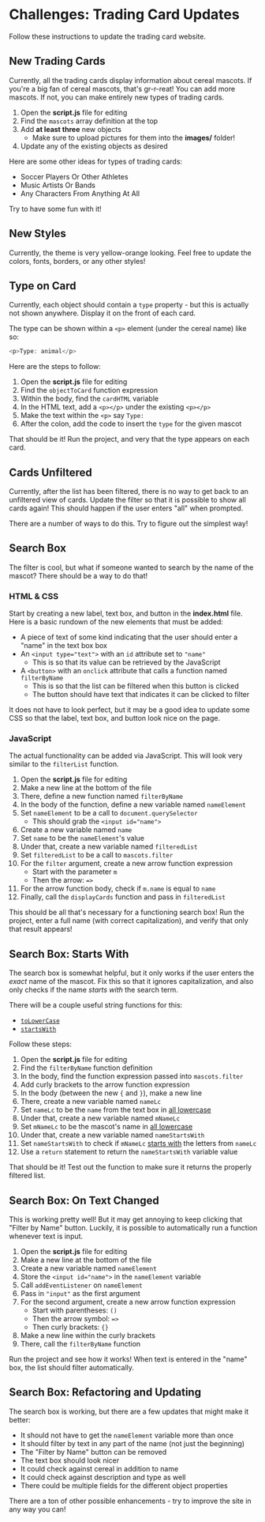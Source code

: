 # Challenges: Trading Card Updates
Follow these instructions to update the trading card website.

## New Trading Cards
Currently, all the trading cards display information about cereal mascots. If you're a big fan of cereal mascots, that's gr-r-reat! You can add more mascots. If not, you can make entirely new types of trading cards.

1. Open the **script.js** file for editing
1. Find the `mascots` array definition at the top
1. Add **at least three** new objects
    - Make sure to upload pictures for them into the **images/** folder!
1. Update any of the existing objects as desired

Here are some other ideas for types of trading cards:

- Soccer Players Or Other Athletes
- Music Artists Or Bands
- Any Characters From Anything At All

Try to have some fun with it!

## New Styles
Currently, the theme is very yellow-orange looking. Feel free to update the colors, fonts, borders, or any other styles!

## Type on Card
Currently, each object should contain a `type` property - but this is actually not shown anywhere. Display it on the front of each card.

The type can be shown within a `<p>` element (under the cereal name) like so:

```js
<p>Type: animal</p>
```

Here are the steps to follow:

1. Open the **script.js** file for editing
1. Find the `objectToCard` function expression
1. Within the body, find the `cardHTML` variable
1. In the HTML text, add a `<p></p>` under the existing `<p></p>`
1. Make the text within the `<p>` say `Type: `
1. After the colon, add the code to insert the `type` for the given mascot

That should be it! Run the project, and very that the type appears on each card.

## Cards Unfiltered
Currently, after the list has been filtered, there is no way to get back to an unfiltered view of cards. Update the filter so that it is possible to show all cards again! This should happen if the user enters "all" when prompted.

There are a number of ways to do this. Try to figure out the simplest way!

## Search Box
The filter is cool, but what if someone wanted to search by the name of the mascot? There should be a way to do that!

### HTML & CSS
Start by creating a new label, text box, and button in the **index.html** file. Here is a basic rundown of the new elements that must be added:

- A piece of text of some kind indicating that the user should enter a "name" in the text box box
- An `<input type="text">` with an `id` attribute set to `"name"`
    - This is so that its value can be retrieved by the JavaScript
- A `<button>` with an `onclick` attribute that calls a function named `filterByName`
    - This is so that the list can be filtered when this button is clicked
    - The button should have text that indicates it can be clicked to filter

It does not have to look perfect, but it may be a good idea to update some CSS so that the label, text box, and button look nice on the page.

### JavaScript
The actual functionality can be added via JavaScript. This will look very similar to the `filterList` function.

1. Open the **script.js** file for editing
1. Make a new line at the bottom of the file
1. There, define a new function named `filterByName`
1. In the body of the function, define a new variable named `nameElement`
1. Set `nameElement` to be a call to `document.querySelector`
    - This should grab the `<input id="name">`
1. Create a new variable named `name`
1. Set `name` to be the `nameElement`'s value
1. Under that, create a new variable named `filteredList`
1. Set `filteredList` to be a call to `mascots.filter`
1. For the `filter` argument, create a new arrow function expression
    - Start with the parameter `m`
    - Then the arrow: `=>`
1. For the arrow function body, check if `m.name` is equal to `name`
1. Finally, call the `displayCards` function and pass in `filteredList`

This should be all that's necessary for a functioning search box! Run the project, enter a full name (with correct capitalization), and verify that only that result appears!

## Search Box: Starts With
The search box is somewhat helpful, but it only works if the user enters the _exact_ name of the mascot. Fix this so that it ignores capitalization, and also only checks if the name _starts with_ the search term.

There will be a couple useful string functions for this:

- [`toLowerCase`](https://developer.mozilla.org/en-US/docs/Web/JavaScript/Reference/Global_Objects/String/toLowerCase)
- [`startsWith`](https://developer.mozilla.org/en-US/docs/Web/JavaScript/Reference/Global_Objects/String/startsWith)

Follow these steps:

1. Open the **script.js** file for editing
1. Find the `filterByName` function definition
1. In the body, find the function expression passed into `mascots.filter`
1. Add curly brackets to the arrow function expression
1. In the body (between the new `{` and `}`), make a new line
1. There, create a new variable named `nameLc`
1. Set `nameLc` to be the `name` from the text box in [all lowercase](https://developer.mozilla.org/en-US/docs/Web/JavaScript/Reference/Global_Objects/String/toLowerCase)
1. Under that, create a new variable named `mNameLc`
1. Set `mNameLc` to be the mascot's name in [all lowercase](https://developer.mozilla.org/en-US/docs/Web/JavaScript/Reference/Global_Objects/String/toLowerCase)
1. Under that, create a new variable named `nameStartsWith`
1. Set `nameStartsWith` to check if `mNameLc` [starts with](https://developer.mozilla.org/en-US/docs/Web/JavaScript/Reference/Global_Objects/String/startsWith) the letters from `nameLc`
1. Use a `return` statement to return the `nameStartsWith` variable value

That should be it! Test out the function to make sure it returns the properly filtered list. 

## Search Box: On Text Changed
This is working pretty well! But it may get annoying to keep clicking that "Filter by Name" button. Luckily, it is possible to automatically run a function whenever text is input.

1. Open the **script.js** file for editing
1. Make a new line at the bottom of the file
1. Create a new variable named `nameElement`
1. Store the `<input id="name">` in the `nameElement` variable
1. Call `addEventListener` on `nameElement`
1. Pass in `"input"` as the first argument
1. For the second argument, create a new arrow function expression
    - Start with parentheses: `()`
    - Then the arrow symbol: `=>`
    - Then curly brackets: `{}`
1. Make a new line within the curly brackets
1. There, call the `filterByName` function

Run the project and see how it works! When text is entered in the "name" box, the list should filter automatically.

## Search Box: Refactoring and Updating
The search box is working, but there are a few updates that might make it better:

- It should not have to get the `nameElement` variable more than once
- It should filter by text in any part of the name (not just the beginning)
- The "Filter by Name" button can be removed
- The text box should look nicer
- It could check against cereal in addition to name
- It could check against description and type as well
- There could be multiple fields for the different object properties

There are a ton of other possible enhancements - try to improve the site in any way you can!
